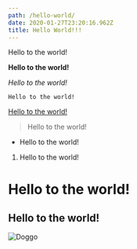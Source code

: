 ```yaml
---
path: /hello-world/
date: 2020-01-27T23:20:16.962Z
title: Hello World!!!
---
```

Hello to the world!

**Hello to the world!**

*Hello to the world!*

`Hello to the world!`

[Hello to the world!](www.reddit.com)

> Hello to the world!

* Hello to the world!

1. Hello to the world!

# Hello to the world!

## Hello to the world!

![Doggo](assets/dog.jpeg "Its a dog with a thing")

